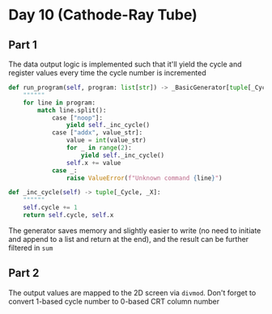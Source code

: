 # Day 10 (Cathode-Ray Tube)

## Part 1

The data output logic is implemented such that it'll yield the cycle and
register values every time the cycle number is incremented

```py
def run_program(self, program: list[str]) -> _BasicGenerator[tuple[_Cycle, _X]]:
    """"""
    for line in program:
        match line.split():
            case ["noop"]:
                yield self._inc_cycle()
            case ["addx", value_str]:
                value = int(value_str)
                for _ in range(2):
                    yield self._inc_cycle()
                self.x += value
            case _:
                raise ValueError(f"Unknown command {line}")

def _inc_cycle(self) -> tuple[_Cycle, _X]:
    """"""
    self.cycle += 1
    return self.cycle, self.x
```

The generator saves memory and slightly easier to write (no need to initiate
and append to a list and return at the end), and the result can be further
filtered in `sum`

## Part 2

The output values are mapped to the 2D screen via `divmod`. Don't forget to
convert 1-based cycle number to 0-based CRT column number
